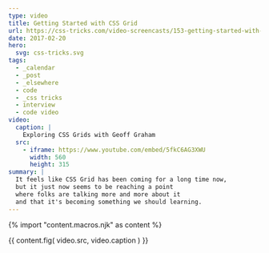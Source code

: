 ```yaml
---
type: video
title: Getting Started with CSS Grid
url: https://css-tricks.com/video-screencasts/153-getting-started-with-css-grid/
date: 2017-02-20
hero:
  svg: css-tricks.svg
tags:
  - _calendar
  - _post
  - _elsewhere
  - code
  - _css tricks
  - interview
  - code video
video:
  caption: |
    Exploring CSS Grids with Geoff Graham
  src:
    - iframe: https://www.youtube.com/embed/5fkC6AG3XWU
      width: 560
      height: 315
summary: |
  It feels like CSS Grid has been coming for a long time now,
  but it just now seems to be reaching a point
  where folks are talking more and more about it
  and that it's becoming something we should learning.
---
```

{% import "content.macros.njk" as content %}

{{ content.fig(
  video.src,
  video.caption
) }}
